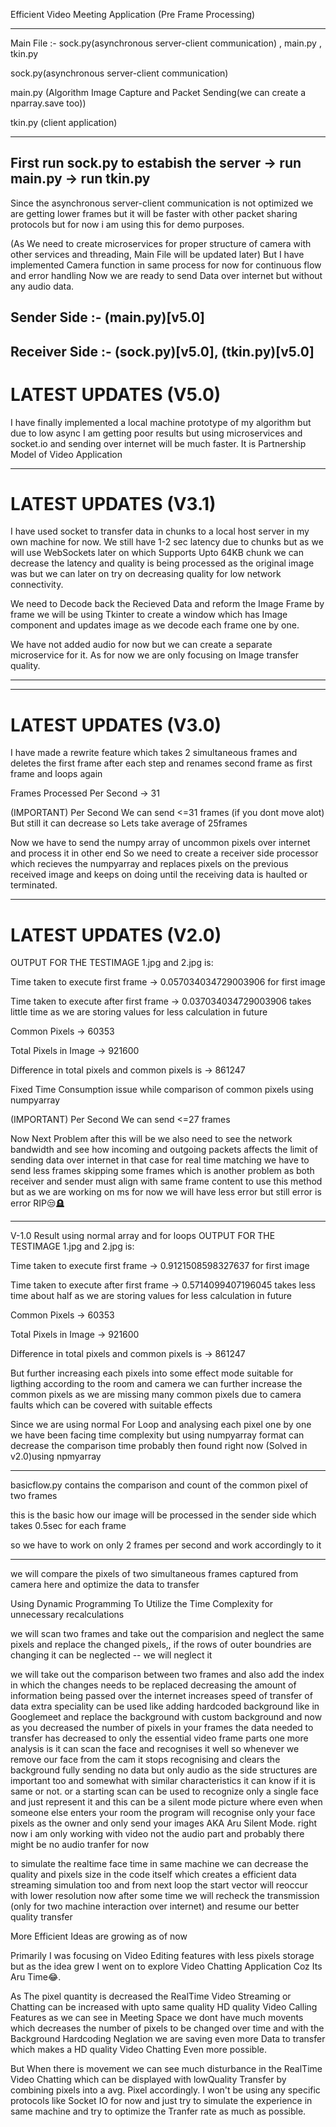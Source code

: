 Efficient Video Meeting Application (Pre Frame Processing)

-------------------------------------

Main File :- sock.py(asynchronous server-client communication) , main.py , tkin.py

sock.py(asynchronous server-client communication)

main.py (Algorithm Image Capture and Packet Sending(we can create a nparray.save too))

tkin.py (client application)

---------------------------------

## First run sock.py to estabish the server ->  run main.py -> run tkin.py

Since the asynchronous server-client communication is not optimized we are getting lower frames but it will be faster with other packet sharing protocols but for now i am using this for demo purposes.

(As We need to create microservices for proper structure of camera with other services and threading, Main File will be updated later)
But I have implemented Camera function in same process for now for continuous flow and error handling
Now we are ready to send Data over internet but without any audio data.


Sender Side :- (main.py)[v5.0]
--------------------------------
Receiver Side :- (sock.py)[v5.0], (tkin.py)[v5.0]
--------------------------------


# LATEST UPDATES (V5.0)

I have finally implemented a local machine prototype of my algorithm but due to low async I am getting poor results but using microservices and socket.io and sending over internet will be much faster.
It is Partnership Model of Video Application

--------------------------------
# LATEST UPDATES (V3.1)

I have used socket to transfer data in chunks to a local host server in my own machine for now.
We still have 1-2 sec latency due to chunks but as we will use WebSockets later on which Supports Upto 64KB chunk we can decrease the latency and quality is being processed as the original image was but we can later on try on decreasing quality for low network connectivity.

We need to Decode back the Recieved Data and reform the Image Frame by frame we will be using Tkinter to create a window which has Image component and updates image as we decode each frame one by one.

We have not added audio for now but we can create a separate microservice for it. As for now we are only focusing on Image transfer quality.

--------------------------------


--------------------------------
# LATEST UPDATES (V3.0)

I have made a rewrite feature which takes 2 simultaneous frames and deletes the first frame after each step and renames second frame as first frame and loops again

Frames Processed Per Second -> 31 

(IMPORTANT) Per Second We can send <=31 frames (if you dont move alot) But still it can decrease so Lets take average of 25frames

Now we have to send the numpy array of uncommon pixels over internet and process it in other end
So we need to create a receiver side processor which recieves the numpyarray and replaces pixels on the previous received image and keeps on doing until the receiving data is haulted or terminated.

--------------------------------
# LATEST UPDATES (V2.0)

OUTPUT FOR THE TESTIMAGE 1.jpg and 2.jpg is:

Time taken to execute first frame -> 0.057034034729003906 for first image 

Time taken to execute after first frame -> 0.037034034729003906 takes little time as we are storing values for less calculation in future 

Common Pixels -> 60353

Total Pixels in Image -> 921600

Difference in total pixels and common pixels is -> 861247

Fixed Time Consumption issue while comparison of common pixels using numpyarray

(IMPORTANT) Per Second We can send <=27 frames

Now Next Problem after this will be we also need to see the network bandwidth and see how incoming and outgoing packets affects the limit of sending data over internet in that case for real time matching we have to send less frames skipping some frames which is another problem as both receiver and sender must align with same frame content to use this method but as we are working on ms for now we will have less error but still error is error RIP😒🪦


---------------------------------
V-1.0 Result using normal array and for loops
OUTPUT FOR THE TESTIMAGE 1.jpg and 2.jpg is:

Time taken to execute first frame -> 0.9121508598327637 for first image 

Time taken to execute after first frame -> 0.5714099407196045 takes less time about half as we are storing values for less calculation in future 

Common Pixels -> 60353

Total Pixels in Image -> 921600

Difference in total pixels and common pixels is -> 861247

But further increasing each pixels into some effect mode suitable for ligthing according to the room and camera we can further increase the common pixels as we are missing many common pixels due to camera faults which can be covered with suitable effects

Since we are using normal For Loop and analysing each pixel one by one we have been facing time complexity but using numpyarray format can decrease the comparison time probably then found right now
(Solved in v2.0)using npmyarray

----------------------------------

basicflow.py contains the comparison and count of the common pixel of two frames

this is the basic how our image will be processed in the sender side which takes 0.5sec for each frame

so we have to work on only 2 frames per second and work accordingly to it

--------------------------

we will compare the pixels of two simultaneous frames captured from camera here and optimize the data to transfer

Using Dynamic Programming To Utilize the Time Complexity for unnecessary recalculations

we will scan two frames and take out the comparision and neglect the same pixels and replace the changed pixels,, if the rows of outer boundries are changing it can be neglected -- we will neglect it

we will take out the comparison between two frames
and also add the index in which the changes needs to be replaced
decreasing the amount of information being passed over the internet increases speed of transfer of data 
extra speciality can be used like adding hardcoded background like in Googlemeet and replace the background with custom background and now as you decreased the number of pixels in your frames the data needed to transfer has decreased to only the essential video frame parts
one more analysis is it can scan the face and recognises it well so whenever we remove our face from the cam it stops recognising and clears the background fully sending no data but only audio
as the side structures are important too and somewhat with similar characteristics it can know if it is same or not.
or a starting scan can be used to recognize only a single face and just represent it and this can be a silent mode picture where even when someone else enters your room the program will recognise only your face pixels as the owner and only send your images AKA Aru Silent Mode.
right now i am only working with video not the audio part and probably there might be no audio tranfer for now

to simulate the realtime face time in same machine we can decrease the quality and pixels size in the code itself which creates a efficient data streaming simulation too
and from next loop the start vector will reoccur with lower resolution
now after some time we will recheck the transmission (only for two machine interaction over internet)
and resume our better quality transfer

More Efficient Ideas are growing as of now

Primarily I was focusing on Video Editing features with less pixels storage but as the idea grew I went on to explore Video Chatting Application Coz Its Aru Time😂.

As The pixel quantity is decreased the RealTime Video Streaming or Chatting can be increased with upto same quality HD quality Video Calling Features as we can see in Meeting Space we dont have much movents which decreases the number of pixels to be changed over time and with the Background Hardcoding Neglation we are saving even more Data to transfer which makes a HD quality Video Chatting Even more possible.

But When there is movement we can see much disturbance in the RealTime Video Chatting which can be displayed with lowQuality Transfer by combining pixels into a avg. Pixel accordingly. 
I won't be using any specific protocols like Socket IO for now and just try to simulate the experience in same machine and try to optimize the Tranfer rate as much as possible.
